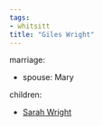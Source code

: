 ```yaml
---
tags:
- whitsitt
title: "Giles Wright"
---
```


marriage:
  - spouse: Mary 

children:
  - [Sarah Wright](Sarah%20Wright.md)